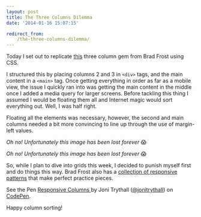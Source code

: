 ```yaml
---
layout: post
title: The Three Columns Dilemma
date: '2014-01-16 15:07:15'

redirect_from:
    /the-three-columns-dilemma/
---
```


Today I set out to replicate <a href="http://codepen.io/bradfrost/full/zhCwd" target="_blank">this</a> three column gem from Brad Frost using CSS.

I structured this by placing columns 2 and 3 in <code>&lt;div&gt;</code> tags, and the main content in a <code>&lt;main&gt;</code> tag. Once getting everything in order as far as a mobile view, the issue I quickly ran into was getting the main content in the middle once I added a media query for larger screens. Before tackling this thing I assumed I would be floating them all and Internet magic would sort everything out. Well, I was half right.

Floating all the elements was necessary, however, the second and main columns needed a bit more convincing to line up through the use of margin-left values.  

<em>Oh no! Unfortunately this image has been lost forever</em> 😱

<em>Oh no! Unfortunately this image has been lost forever</em> 😱

So, while I plan to dive into grids this week, I decided to punish myself first and do things this way. Brad Frost also has a <a href="http://bradfrost.github.io/this-is-responsive/patterns.html" target="_blank">collection of responsive patterns</a> that make perfect practice pieces.

<p data-height="268" data-theme-id="4899" data-slug-hash="kGvEh" data-default-tab="result" class='codepen'>See the Pen <a href='http://codepen.io/jonitrythall/pen/kGvEh'>Responsive Columns </a> by Joni Trythall  (<a href='http://codepen.io/jonitrythall'>@jonitrythall</a>) on <a href='http://codepen.io'>CodePen</a>.</p>
<script async src="//codepen.io/assets/embed/ei.js"></script>

Happy column sorting!
